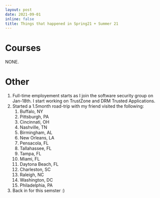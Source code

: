 ```yaml
---
layout: post
date: 2021-09-01
inline: false
title: Things that happened in Spring21 + Summer 21
---
```


# Courses
NONE.

# Other
1. Full-time employement starts as I join the software security group on Jan-18th. I start working on TrustZone and DRM Trusted Applications.
2. Started a 1.5month road-trip with my friend visited the following:
     1. Buffalo, NY
     2. Pittsburgh, PA
     3. Cincinnati, OH
     4. Nashville, TN
     5. Birmingham, AL
     6. New Orleans, LA
     7. Pensacola, FL
     8. Tallahassee, FL
     9. Tampa, FL
     10. Miami, FL
     11. Daytona Beach, FL
     12. Charleston, SC
     13. Raleigh, NC
    14. Washington, DC
    15. Philadelphia, PA
3. Back in for this semster :)

